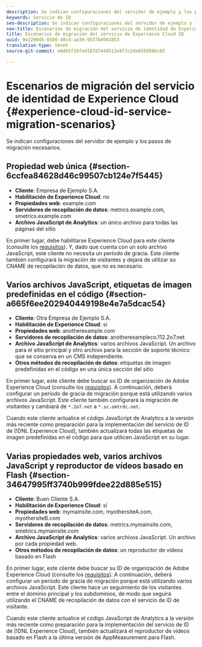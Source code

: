 ```yaml
---
description: Se indican configuraciones del servidor de ejemplo y los pasos de migración necesarios.
keywords: Servicio de ID
seo-description: Se indican configuraciones del servidor de ejemplo y los pasos de migración necesarios.
seo-title: Escenarios de migración del servicio de identidad de Experience Cloud
title: Escenarios de migración del servicio de Experience Cloud ID
uuid: 9e229045-6508-48c4-ae39-9537b4941853
translation-type: tm+mt
source-git-commit: e6d65f1bfed187d7440512e8f3c2de0550506c95

---
```



# Escenarios de migración del servicio de identidad de Experience Cloud {#experience-cloud-id-service-migration-scenarios}

Se indican configuraciones del servidor de ejemplo y los pasos de migración necesarios.

## Propiedad web única {#section-6ccfea84628d46c99507cb124e7f5445}

* **Cliente**: Empresa de Ejemplo S.A.
* **Habilitación de Experience Cloud**: no
* **Propiedades web**: example.com
* **Servidores de recopilación de datos**: metrics.example.com, smetrics.example.com
* **Archivo JavaScript de Analytics**: un único archivo para todas las páginas del sitio

En primer lugar, debe habilitarse Experience Cloud para este cliente (consulte los [requisitos](../../reference/requirements.md)). Y, dado que cuenta con un solo archivo JavaScript, este cliente no necesita un período de gracia. Este cliente también configurará la migración de visitantes y dejará de utilizar su CNAME de recopilación de datos, que no es necesario.

## Varios archivos JavaScript, etiquetas de imagen predefinidas en el código {#section-a665f6ee202940449198e4e7a5dcac54}

* **Cliente**: Otra Empresa de Ejemplo S.A.
* **Habilitación de Experience Cloud**: sí
* **Propiedades web**: anotherexample.com
* **Servidores de recopilación de datos**: anotherexampleco.112.2o7.net
* **Archivo JavaScript de Analytics**: varios archivos JavaScript. Un archivo para el sitio principal y otro archivo para la sección de soporte técnico que se conserva en un CMS independiente.
* **Otros métodos de recopilación de datos**: etiquetas de imagen predefinidas en el código en una única sección del sitio

En primer lugar, este cliente debe buscar su ID de organización de Adobe Experience Cloud (consulte los [requisitos](../../reference/requirements.md)). A continuación, deberá configurar un período de gracia de migración porque está utilizando varios archivos JavaScript. Este cliente también configurará la migración de visitantes y cambiará de `*.2o7.net` a `*.sc.omtrdc.net`.

Cuando este cliente actualice el código JavaScript de Analytics a la versión más reciente como preparación para la implementación del servicio de ID de [!DNL Experience Cloud], también actualizará todas las etiquetas de imagen predefinidas en el código para que utilicen JavaScript en su lugar.

## Varias propiedades web, varios archivos JavaScript y reproductor de vídeos basado en Flash {#section-34647995ff3740b999fdee22d885e515}

* **Cliente**: Buen Cliente S.A.
* **Habilitación de Experience Cloud**: sí
* **Propiedades web**: mymainsite.com, myothersiteA.com, myothersiteB.com
* **Servidores de recopilación de datos**: metrics.mymainsite.com, smetrics.mymainsite.com
* **Archivo JavaScript de Analytics**: varios archivos JavaScript. Un archivo por cada propiedad web.
* **Otros métodos de recopilación de datos**: un reproductor de vídeos basado en Flash

En primer lugar, este cliente debe buscar su ID de organización de Adobe Experience Cloud (consulte los [requisitos](../../reference/requirements.md)). A continuación, deberá configurar un período de gracia de migración porque está utilizando varios archivos JavaScript. Este cliente hace un seguimiento de los visitantes entre el dominio principal y los subdominios, de modo que seguirá utilizando el CNAME de recopilación de datos con el servicio de ID de visitante.

Cuando este cliente actualice el código JavaScript de Analytics a la versión más reciente como preparación para la implementación del servicio de ID de [!DNL Experience Cloud], también actualizará el reproductor de vídeos basado en Flash a la última versión de AppMeasurement para Flash.
